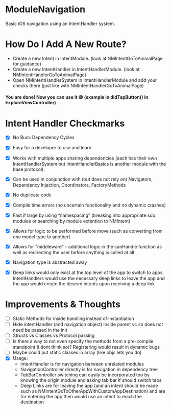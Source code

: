 # ModuleNavigation
Basic iOS navigation using an IntentHandler system.

# How Do I Add A New Route?
- Create a new Intent in IntentModule. (look at NMIntentGoToAnimalPage for guidance)
- Create a new IntentHandler in IntentHandlerModule. (look at NMIntentHandlerGoToAnimalPage)
- Open NMIntentHandlerSystem in IntentHandlerModule and add your checks there (just like with NMIntentHandlerGoToAnimalPage)
#### You are done! Now you can use it 😃 (example in didTapButton() in ExploreViewController)

# Intent Handler Checkmarks
- [x] No Buck Dependency Cycles
- [x] Easy for a developer to use and learn
- [x] Works with multiple apps sharing dependencies (each has their own IntentHandlerSystem but IntentHandlerBasics is another module with the base protocol).
- [x] Can be used in conjunction with (but does not rely on) Navigators, Dependency Injection, Coordinators, FactoryMethods
- [x] No duplicate code
- [x] Compile time errors (no uncertain functionality and no dynamic crashes)
- [x] Fast if large by using “namespacing” (breaking into appropriate sub modules or searching by module extention to NMIntent)
- [x] Allows for logic to be performed before move (such as converting from one model type to another)
- [x] Allows for "middleware" - additional logic in the canHandle function as well as redirecting the user before anything is called at all
- [x] Navigation type is abstracted away
- [x] Deep links would only exist at the top level of the app to switch to apps. IntentHandlers would use the necessary deep links to leave the app and the app would create the desired intents upon receiving a deep link


# Improvements & Thoughts
- [ ] Static Methods for inside handling instead of instantiation
- [ ] Hide intentHandler (and navigation object) inside parent vc so does not need be passed in the init
- [ ] Structs vs Classes vs Protocol passing
- [ ] Is there a way to not even specify the methods from a pre-compile standpoint (i dont think so)? Registering would result in dynamic bugs
- [ ] Maybe could put static classes in array (like objc lets you do)
- [X] Usage:
    - IntentHandler is for navigation between unrelated modules
    - NavigationController directly is for navigation in dependency tree
    - TabBarController switching can easily be incorporated too by knowing the origin module and asking tab bar if should switch tabs
    - Deep Links are for leaving the app (and an intent should be made such as NMIntentGoToOtherAppWithCustomAppDestination) and are for entering the app then would use an intent to reach the destination
